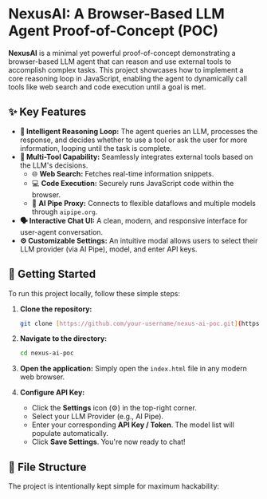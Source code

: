 # NexusAI: A Browser-Based LLM Agent Proof-of-Concept (POC)

**NexusAI** is a minimal yet powerful proof-of-concept demonstrating a browser-based LLM agent that can reason and use external tools to accomplish complex tasks. This project showcases how to implement a core reasoning loop in JavaScript, enabling the agent to dynamically call tools like web search and code execution until a goal is met.

## ✨ Key Features

* **🧠 Intelligent Reasoning Loop:** The agent queries an LLM, processes the response, and decides whether to use a tool or ask the user for more information, looping until the task is complete.
* **🔧 Multi-Tool Capability:** Seamlessly integrates external tools based on the LLM's decisions.
    * 🌐 **Web Search:** Fetches real-time information snippets.
    * 💻 **Code Execution:** Securely runs JavaScript code within the browser.
    * 🔗 **AI Pipe Proxy:** Connects to flexible dataflows and multiple models through `aipipe.org`.
* **🗣️ Interactive Chat UI:** A clean, modern, and responsive interface for user-agent conversation.
* **⚙️ Customizable Settings:** An intuitive modal allows users to select their LLM provider (via AI Pipe), model, and enter API keys.

## 🚀 Getting Started

To run this project locally, follow these simple steps:

1.  **Clone the repository:**
    ```bash
    git clone [https://github.com/your-username/nexus-ai-poc.git](https://github.com/your-username/nexus-ai-poc.git)
    ```

2.  **Navigate to the directory:**
    ```bash
    cd nexus-ai-poc
    ```

3.  **Open the application:**
    Simply open the `index.html` file in any modern web browser.

4.  **Configure API Key:**
    * Click the **Settings** icon (⚙️) in the top-right corner.
    * Select your LLM Provider (e.g., AI Pipe).
    * Enter your corresponding **API Key / Token**. The model list will populate automatically.
    * Click **Save Settings**. You're now ready to chat!

## 📁 File Structure

The project is intentionally kept simple for maximum hackability:
